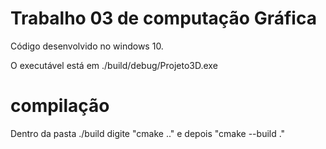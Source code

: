 # Trabalho 03 de computação Gráfica

Código desenvolvido no windows 10.

O executável está em ./build/debug/Projeto3D.exe

# compilação

Dentro da pasta ./build digite "cmake .." e depois "cmake --build ."